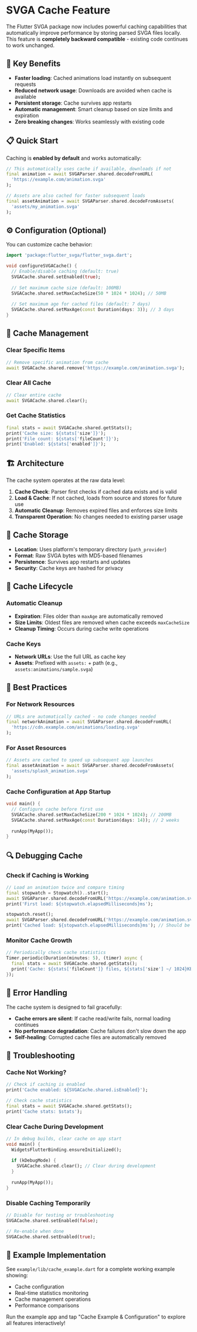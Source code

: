 # SVGA Cache Feature

The Flutter SVGA package now includes powerful caching capabilities that automatically improve performance by storing parsed SVGA files locally. This feature is **completely backward compatible** - existing code continues to work unchanged.

## 🚀 Key Benefits

- **Faster loading**: Cached animations load instantly on subsequent requests
- **Reduced network usage**: Downloads are avoided when cache is available  
- **Persistent storage**: Cache survives app restarts
- **Automatic management**: Smart cleanup based on size limits and expiration
- **Zero breaking changes**: Works seamlessly with existing code

## 📋 Quick Start

Caching is **enabled by default** and works automatically:

```dart
// This automatically uses cache if available, downloads if not
final animation = await SVGAParser.shared.decodeFromURL(
  'https://example.com/animation.svga'
);

// Assets are also cached for faster subsequent loads
final assetAnimation = await SVGAParser.shared.decodeFromAssets(
  'assets/my_animation.svga'
);
```

## ⚙️ Configuration (Optional)

You can customize cache behavior:

```dart
import 'package:flutter_svga/flutter_svga.dart';

void configureSVGACache() {
  // Enable/disable caching (default: true)
  SVGACache.shared.setEnabled(true);
  
  // Set maximum cache size (default: 100MB)
  SVGACache.shared.setMaxCacheSize(50 * 1024 * 1024); // 50MB
  
  // Set maximum age for cached files (default: 7 days)
  SVGACache.shared.setMaxAge(const Duration(days: 3)); // 3 days
}
```

## 🔧 Cache Management

### Clear Specific Items
```dart
// Remove specific animation from cache
await SVGACache.shared.remove('https://example.com/animation.svga');
```

### Clear All Cache
```dart
// Clear entire cache
await SVGACache.shared.clear();
```

### Get Cache Statistics
```dart
final stats = await SVGACache.shared.getStats();
print('Cache size: ${stats['size']}');
print('File count: ${stats['fileCount']}');
print('Enabled: ${stats['enabled']}');
```

## 🏗️ Architecture

The cache system operates at the raw data level:

1. **Cache Check**: Parser first checks if cached data exists and is valid
2. **Load & Cache**: If not cached, loads from source and stores for future use
3. **Automatic Cleanup**: Removes expired files and enforces size limits
4. **Transparent Operation**: No changes needed to existing parser usage

## 📁 Cache Storage

- **Location**: Uses platform's temporary directory (`path_provider`)
- **Format**: Raw SVGA bytes with MD5-based filenames
- **Persistence**: Survives app restarts and updates
- **Security**: Cache keys are hashed for privacy

## 🔄 Cache Lifecycle

### Automatic Cleanup
- **Expiration**: Files older than `maxAge` are automatically removed
- **Size Limits**: Oldest files are removed when cache exceeds `maxCacheSize`
- **Cleanup Timing**: Occurs during cache write operations

### Cache Keys
- **Network URLs**: Use the full URL as cache key
- **Assets**: Prefixed with `assets:` + path (e.g., `assets:animations/sample.svga`)

## 🎯 Best Practices

### For Network Resources
```dart
// URLs are automatically cached - no code changes needed
final networkAnimation = await SVGAParser.shared.decodeFromURL(
  'https://cdn.example.com/animations/loading.svga'
);
```

### For Asset Resources
```dart
// Assets are cached to speed up subsequent app launches
final assetAnimation = await SVGAParser.shared.decodeFromAssets(
  'assets/splash_animation.svga'
);
```

### Cache Configuration at App Startup
```dart
void main() {
  // Configure cache before first use
  SVGACache.shared.setMaxCacheSize(200 * 1024 * 1024); // 200MB
  SVGACache.shared.setMaxAge(const Duration(days: 14)); // 2 weeks
  
  runApp(MyApp());
}
```

## 🔍 Debugging Cache

### Check if Caching is Working
```dart
// Load an animation twice and compare timing
final stopwatch = Stopwatch()..start();
await SVGAParser.shared.decodeFromURL('https://example.com/animation.svga');
print('First load: ${stopwatch.elapsedMilliseconds}ms');

stopwatch.reset();
await SVGAParser.shared.decodeFromURL('https://example.com/animation.svga');
print('Cached load: ${stopwatch.elapsedMilliseconds}ms'); // Should be much faster
```

### Monitor Cache Growth
```dart
// Periodically check cache statistics
Timer.periodic(Duration(minutes: 5), (timer) async {
  final stats = await SVGACache.shared.getStats();
  print('Cache: ${stats['fileCount']} files, ${stats['size'] ~/ 1024}KB');
});
```

## 🚨 Error Handling

The cache system is designed to fail gracefully:

- **Cache errors are silent**: If cache read/write fails, normal loading continues
- **No performance degradation**: Cache failures don't slow down the app
- **Self-healing**: Corrupted cache files are automatically removed

## 🔧 Troubleshooting

### Cache Not Working?
```dart
// Check if caching is enabled
print('Cache enabled: ${SVGACache.shared.isEnabled}');

// Check cache statistics
final stats = await SVGACache.shared.getStats();
print('Cache stats: $stats');
```

### Clear Cache During Development
```dart
// In debug builds, clear cache on app start
void main() {
  WidgetsFlutterBinding.ensureInitialized();
  
  if (kDebugMode) {
    SVGACache.shared.clear(); // Clear during development
  }
  
  runApp(MyApp());
}
```

### Disable Caching Temporarily
```dart
// Disable for testing or troubleshooting
SVGACache.shared.setEnabled(false);

// Re-enable when done
SVGACache.shared.setEnabled(true);
```

## 🎨 Example Implementation

See `example/lib/cache_example.dart` for a complete working example showing:

- Cache configuration
- Real-time statistics monitoring  
- Cache management operations
- Performance comparisons

Run the example app and tap "Cache Example & Configuration" to explore all features interactively!
